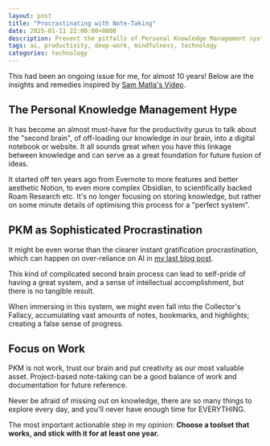 ```yaml
---
layout: post
title: "Procrastinating with Note-Taking"
date: 2025-01-11 22:00:00+0800
description: Prevent the pitfalls of Personal Knowledge Management system, or a so-called "second brain".
tags: ai, productivity, deep-work, mindfulness, technology
categories: technology
---
```


This had been an ongoing issue for me, for almost 10 years! Below are the insights and remedies inspired by [Sam Matla's Video](https://www.youtube.com/watch?v=baKCC2uTbRc).

## The Personal Knowledge Management Hype

It has become an almost must-have for the productivity gurus to talk about the "second brain", of off-loading our knowledge in our brain, into a digital notebook or website. It all sounds great when you have this linkage between knowledge and can serve as a great foundation for future fusion of ideas.

It started off ten years ago from Evernote to more features and better aesthetic Notion, to even more complex Obsidian, to scientifically backed Roam Research etc. It's no longer focusing on storing knowledge, but rather on some minute details of optimising this process for a "perfect system".

## PKM as Sophisticated Procrastination

It might be even worse than the clearer instant gratification procrastination, which can happen on over-reliance on AI in [my last blog post](https://leekaize.com/blog/2024/procrastinating-with-ai/).

This kind of complicated second brain process can lead to self-pride of having a great system, and a sense of intellectual accomplishment, but there is no tangible result.

When immersing in this system, we might even fall into the Collector's Fallacy, accumulating vast amounts of notes, bookmarks, and highlights; creating a false sense of progress.

## Focus on Work

PKM is not work, trust our brain and put creativity as our most valuable asset. Project-based note-taking can be a good balance of work and documentation for future reference.

Never be afraid of missing out on knowledge, there are so many things to explore every day, and you'll never have enough time for EVERYTHING.

The most important actionable step in my opinion: **Choose a toolset that works, and stick with it for at least one year.**
